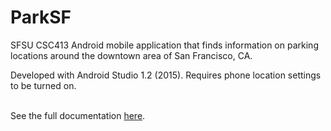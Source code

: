 # ParkSF

SFSU CSC413 Android mobile application that finds information on parking locations around the downtown area of San Francisco, CA.

Developed with Android Studio 1.2 (2015). Requires phone location settings to be turned on.
<br><br>

See the full documentation
<a href="https://docs.google.com/document/d/1Tja8cUpdISC0JKpar1c3Pj2pLt2VSHS2GqtcYhVEtUo/edit?usp=sharing">here</a>.
